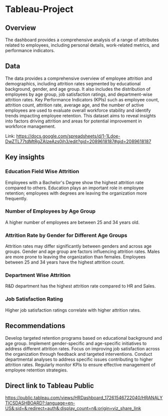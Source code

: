 # Tableau-Project
## Overview

The dashboard provides a comprehensive analysis of a range of attributes related to employees, including personal details, work-related metrics, and performance indicators.


## Data

The data provides a comprehensive overview of employee attrition and demographics, including attrition rates segmented by educational background, gender, and age group. It also includes the distribution of employees by age group, job satisfaction ratings, and department-wise attrition rates. Key Performance Indicators (KPIs) such as employee count, attrition count, attrition rate, average age, and the number of active employees are used to evaluate overall workforce stability and identify trends impacting employee retention. This dataset aims to reveal insights into factors driving attrition and areas for potential improvement in workforce management.

Link: https://docs.google.com/spreadsheets/d/1-1Ldoe-DwZTL77tdMtRgZAIzeAzs0jh3/edit?gid=2089618187#gid=2089618187


## Key insights 

### Education Field Wise Attrition

Employees with a Bachelor's Degree show the highest attrition rate compared to others. 
Education plays an important  role in employee retention; employees with degrees are leaving the organization more frequently.


### Number of Employees by Age Group

A higher number of employees are between 25 and 34 years old.


### Attrition Rate by Gender for Different Age Groups

Attrition rates may differ significantly between genders and across age groups.
Gender and age group are factors influencing attrition rates. 
Males are more prone to leaving the organization than females.
Employees between 25 and 34 years have the highest attrition count.


### Department Wise Attrition

R&D department has the highest attrition rate compared to HR and Sales.

### Job Satisfaction Rating

Higher job satisfaction ratings correlate with higher attrition rates.

## Recommendations

Develop targeted retention programs based on educational background and age group.
Implement gender-specific and age-specific initiatives to address different attrition rates.
Focus on improving job satisfaction across the organization through feedback and targeted interventions.
Conduct departmental analyses to address specific issues contributing to higher attrition rates.
Regularly monitor KPIs to ensure effective management of employee retention strategies.


## Direct link to Tableau Public

https://public.tableau.com/views/HRDashboard_17261546722040/HRANALYTICSDASHBOARD?:language=en-US&:sid=&:redirect=auth&:display_count=n&:origin=viz_share_link
